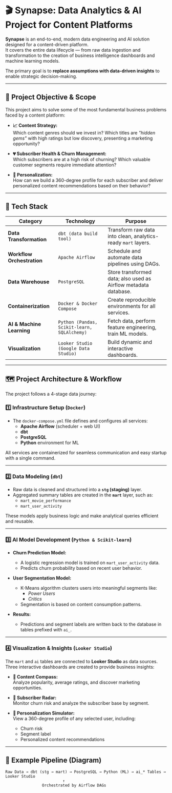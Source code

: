 # 🎬 Synapse: Data Analytics & AI Project for Content Platforms

**Synapse** is an end-to-end, modern data engineering and AI solution designed for a content-driven platform.  
It covers the entire data lifecycle — from raw data ingestion and transformation to the creation of business intelligence dashboards and machine learning models.

The primary goal is to **replace assumptions with data-driven insights** to enable strategic decision-making.

---

## 🎯 Project Objective & Scope

This project aims to solve some of the most fundamental business problems faced by a content platform:

- **📈 Content Strategy:**  
  Which content genres should we invest in? Which titles are *"hidden gems"* with high ratings but low discovery, presenting a marketing opportunity?

- **💔 Subscriber Health & Churn Management:**  
  Which subscribers are at a high risk of churning? Which valuable customer segments require immediate attention?

- **🤖 Personalization:**  
  How can we build a 360-degree profile for each subscriber and deliver personalized content recommendations based on their behavior?

---

## 🧰 Tech Stack

| Category                 | Technology                                              | Purpose                                                                 |
|--------------------------|----------------------------------------------------------|-------------------------------------------------------------------------|
| **Data Transformation**  | `dbt (data build tool)`                                 | Transform raw data into clean, analytics-ready `mart` layers.          |
| **Workflow Orchestration**| `Apache Airflow`                                       | Schedule and automate data pipelines using DAGs.                        |
| **Data Warehouse**       | `PostgreSQL`                                            | Store transformed data; also used as Airflow metadata database.        |
| **Containerization**     | `Docker & Docker Compose`                               | Create reproducible environments for all services.                     |
| **AI & Machine Learning**| `Python (Pandas, Scikit-learn, SQLAlchemy)`             | Fetch data, perform feature engineering, train ML models.              |
| **Visualization**        | `Looker Studio (Google Data Studio)`                    | Build dynamic and interactive dashboards.                              |

---

## 🗺️ Project Architecture & Workflow

The project follows a 4-stage data journey:

### 1️⃣ Infrastructure Setup (`Docker`)

- The `docker-compose.yml` file defines and configures all services:
  - **Apache Airflow** (scheduler + web UI)
  - **dbt**
  - **PostgreSQL**
  - **Python** environment for ML

All services are containerized for seamless communication and easy startup with a single command.

---

### 2️⃣ Data Modeling (`dbt`)

- Raw data is cleaned and structured into a **`stg` (staging)** layer.
- Aggregated summary tables are created in the **`mart`** layer, such as:
  - `mart_movie_performance`
  - `mart_user_activity`

These models apply business logic and make analytical queries efficient and reusable.

---

### 3️⃣ AI Model Development (`Python & Scikit-learn`)

- **Churn Prediction Model:**
  - A logistic regression model is trained on `mart_user_activity` data.
  - Predicts churn probability based on recent user behavior.

- **User Segmentation Model:**
  - K-Means algorithm clusters users into meaningful segments like:
    - *Power Users*
    - *Critics*
  - Segmentation is based on content consumption patterns.

- **Results:**
  - Predictions and segment labels are written back to the database in tables prefixed with `ai_`.

---

### 4️⃣ Visualization & Insights (`Looker Studio`)

The `mart` and `ai` tables are connected to **Looker Studio** as data sources.  
Three interactive dashboards are created to provide business insights:

- **📌 Content Compass:**  
  Analyze popularity, average ratings, and discover marketing opportunities.

- **📌 Subscriber Radar:**  
  Monitor churn risk and analyze the subscriber base by segment.

- **📌 Personalization Simulator:**  
  View a 360-degree profile of any selected user, including:
  - Churn risk
  - Segment label
  - Personalized content recommendations

---

## 🧪 Example Pipeline (Diagram)

```plaintext
Raw Data → dbt (stg → mart) → PostgreSQL → Python (ML) → ai_* Tables → Looker Studio
                         ↑
                Orchestrated by Airflow DAGs

 
